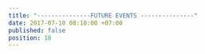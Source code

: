 ```yaml
---
title: "---------------FUTURE EVENTS ---------------"
date: 2017-07-10 08:10:00 +07:00
published: false
position: 18
---
```


